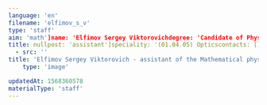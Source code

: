 ```yaml
---
language: 'en'
filename: 'elfimov_s_v'
type: 'staff'
aim: 'math']name: 'Elfimov Sergey Viktorovichdegree: 'Candidate of Physico-Mathematical Sciences'
title: nullpost: 'assistant']speciality: '(01.04.05) Opticscontacts: []avatar:
  - src: ''
title: 'Elfimov Sergey Viktorovich - assistant of the Mathematical physics Department'
    type: 'image'

updatedAt: 1568360578
materialType: 'staff'
---
```


